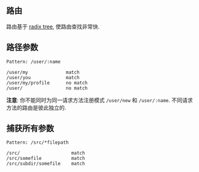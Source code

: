 ## 路由

路由基于 [radix tree](https://en.wikipedia.org/wiki/Radix_tree), 使路由查找非常快.

## 路径参数

```
Pattern: /user/:name

/user/my              match
/user/you             match
/user/my/profile      no match
/user/                no match
```

**注意**: 你不能同时为同一请求方法注册模式 `/user/new` 和 `/user/:name`. 不同请求方法的路由是彼此独立的.

## 捕获所有参数

```
Pattern: /src/*filepath

/src/                   match
/src/somefile           match
/src/subdir/somefile    match
```
